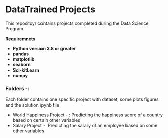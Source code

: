 <h1> DataTrained Projects </h1>
<p>This repositoyr contains projects completed during the Data Science Program</p>

<strong>Requiremnets
  <ul>
    <li>Python version 3.8 or greater</li>
    <li>pandas</li>
    <li>matplotlib</li>
    <li>seaborn</li>
    <li>Sci-kitLearn</li>
    <li>numpy</li>
  </ul>
</strong>

<h3>Folders -: </h3>
<p>Each folder contains one specific project with dataset, some plots figures and the solution ipynb file</p>
<ul>
  <li>World Happiness Project - : Predicting the happiness score of a country based on certain other variables</li>
  <li>Salary Project -: Predicting the salary of an employee based on some other variables</li>
</ul>

